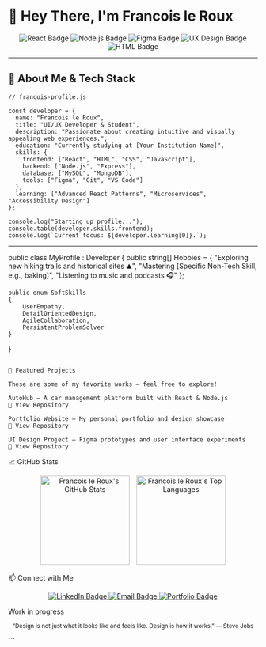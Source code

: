 # 👋 Hey There, I'm Francois le Roux

<p align="center">
  <img src="https://img.shields.io/badge/REACT-20232A?style=for-the-badge&logo=react&logoColor=61DAFB" alt="React Badge" />
  <img src="https://img.shields.io/badge/NODE.JS-43853D?style=for-the-badge&logo=node.js&logoColor=white" alt="Node.js Badge" />
  <img src="https://img.shields.io/badge/FIGMA-F24E1E?style=for-the-badge&logo=figma&logoColor=white" alt="Figma Badge" />
  <img src="https://img.shields.io/badge/UX%20DESIGN-0077C6?style=for-the-badge&logo=sketch&logoColor=white" alt="UX Design Badge" />
  <img src="https://img.shields.io/badge/HTML-E34F26?style=for-the-badge&logo=html5&logoColor=white" alt="HTML Badge" />
</p>

---

## 🧠 About Me & Tech Stack

```
// francois-profile.js

const developer = {
  name: "Francois le Roux",
  title: "UI/UX Developer & Student",
  description: "Passionate about creating intuitive and visually appealing web experiences.",
  education: "Currently studying at [Your Institution Name]",
  skills: {
    frontend: ["React", "HTML", "CSS", "JavaScript"],
    backend: ["Node.js", "Express"],
    database: ["MySQL", "MongoDB"],
    tools: ["Figma", "Git", "VS Code"]
  },
  learning: ["Advanced React Patterns", "Microservices", "Accessibility Design"]
};

console.log("Starting up profile...");
console.table(developer.skills.frontend);
console.log(`Current focus: ${developer.learning[0]}.`);
```

---
public class MyProfile : Developer
{
    public string[] Hobbies = 
    {
        "Exploring new hiking trails and historical sites ⛰️",
        "Mastering [Specific Non-Tech Skill, e.g., baking]",
        "Listening to music and podcasts 🎧"
    };

    public enum SoftSkills
    {
        UserEmpathy,
        DetailOrientedDesign,
        AgileCollaboration,
        PersistentProblemSolver
    }
}
```

🌟 Featured Projects

These are some of my favorite works — feel free to explore!

AutoHub — A car management platform built with React & Node.js
🔗 View Repository

Portfolio Website — My personal portfolio and design showcase
🔗 View Repository

UI Design Project — Figma prototypes and user interface experiments
🔗 View Repository

```

📈 GitHub Stats
<p align="center"> <img src="https://github-readme-stats.vercel.app/api?username=231256leRouxFNF&show_icons=true&theme=dark&include_all_commits=true&count_private=true&hide_border=true&title_color=fff&icon_color=0077C6&text_color=ccc&bg_color=0D1117" alt="Francois le Roux's GitHub Stats" height="180" style="margin-right: 10px;" /> <img src="https://github-readme-stats.vercel.app/api/top-langs/?username=231256leRouxFNF&layout=compact&theme=dark&hide_border=true&title_color=fff&icon_color=0077C6&text_color=ccc&bg_color=0D1117" alt="Francois le Roux's Top Languages" height="180" /> </p>
📫 Connect with Me
<p align="center"> <a href="[Your LinkedIn link here]" target="_blank"> <img src="https://img.shields.io/badge/LinkedIn-0077B5?style=for-the-badge&logo=linkedin&logoColor=white" alt="LinkedIn Badge" /> </a> <a href="mailto:[your.email@example.com]" target="_blank"> <img src="https://img.shields.io/badge/Email-D14836?style=for-the-badge&logo=gmail&logoColor=white" alt="Email Badge" /> </a> <a href="[your portfolio link]" target="_blank"> <img src="https://img.shields.io/badge/Portfolio-FF4500?style=for-the-badge&logo=wordpress&logoColor=white" alt="Portfolio Badge" /> </a> </p>
<p>Work in progress</p>

<p align="center"> <small>“Design is not just what it looks like and feels like. Design is how it works.” — Steve Jobs</small> </p> ```
